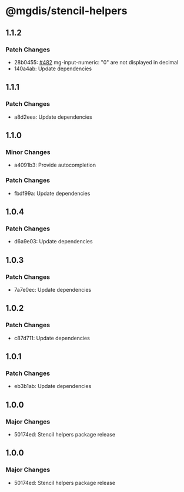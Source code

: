 # @mgdis/stencil-helpers

## 1.1.2

### Patch Changes

- 28b0455: [#482](https://gitlab.mgdis.fr/core/core-ui/core-ui/-/issues/482) mg-input-numeric: "0" are not displayed in decimal
- 140a4ab: Update dependencies

## 1.1.1

### Patch Changes

- a8d2eea: Update dependencies

## 1.1.0

### Minor Changes

- a4091b3: Provide autocompletion

### Patch Changes

- fbdf99a: Update dependencies

## 1.0.4

### Patch Changes

- d6a9e03: Update dependencies

## 1.0.3

### Patch Changes

- 7a7e0ec: Update dependencies

## 1.0.2

### Patch Changes

- c87d711: Update dependencies

## 1.0.1

### Patch Changes

- eb3b1ab: Update dependencies

## 1.0.0

### Major Changes

- 50174ed: Stencil helpers package release

## 1.0.0

### Major Changes

- 50174ed: Stencil helpers package release
